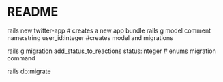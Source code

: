# README

rails new twitter-app # creates a new app
bundle 
rails g model comment name:string user_id:integer #creates model and migrations

rails g migration add_status_to_reactions status:integer # enums migration command

rails db:migrate

